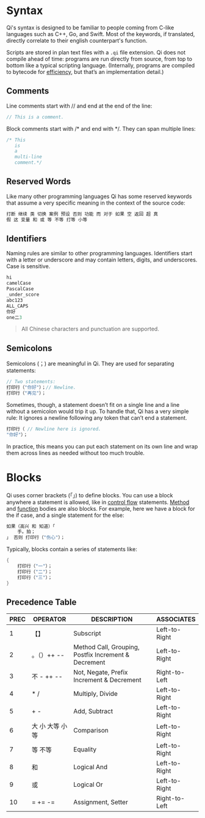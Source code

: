 # Syntax
Qi's syntax is designed to be familiar to people coming from C-like languages such as C++, Go, and Swift. Most of the keywords, if translated, directly correlate to their english counterpart's function.

Scripts are stored in plan text files with a ```.qi``` file extension. Qi does not compile ahead of time: programs are run directly from source, from top to bottom like a typical scripting language. (Internally, programs are compiled to bytecode for [efficiency](performance.md), but that’s an implementation detail.)

## Comments
Line comments start with // and end at the end of the line:

```c
// This is a comment.
```
Block comments start with /* and end with */. They can span multiple lines:
```c
/* This
   is
   a
   multi-line
   comment.*/
```

## Reserved Words
Like many other programming languages Qi has some reserved keywords that assume a very specific meaning in the context of the source code:
```c
打断 继续 类 切换 案例 预设 否则 功能 而 对于 如果 空 返回 超 真 
假 这 变量 和 或 等 不等 打等 小等
```

## Identifiers
Naming rules are similar to other programming languages. Identifiers start with a letter or underscore and may contain letters, digits, and underscores. Case is sensitive.
```c
hi
camelCase
PascalCase
_under_score
abc123
ALL_CAPS
你好
one二3
```
> All Chinese characters and punctuation are supported.

## Semicolons
Semicolons (；) are meaningful in Qi. They are used for separating statements:
```c
// Two statements:
打印行（"你好"）；// Newline.
打印行（"再见"）；
```
Sometimes, though, a statement doesn’t fit on a single line and a line without a semicolon would trip it up. To handle that, Qi has a very simple rule: It ignores a newline following any token that can’t end a statement.
```c
打印行（ // Newline here is ignored.
"你好"）；
```
In practice, this means you can put each statement on its own line and wrap them across lines as needed without too much trouble.

# Blocks
Qi uses corner brackets (「」) to define blocks. You can use a block anywhere a statement is allowed, like in [control flow](control_flow.md) statements. [Method](class.md) and [function](function.md) bodies are also blocks. For example, here we have a block for the if case, and a single statement for the else:
```c
如果（高兴 和 知道）「
    手。拍；
」 否则 打印行（"伤心"）；
```
Typically, blocks contain a series of statements like:
```c
{
    打印行（"一"）；
    打印行（"二"）；
    打印行（"三"）；
}
```

## Precedence Table
| PREC 	| OPERATOR  	| DESCRIPTION                                       	| ASSOCIATES	|
|---	|-----------	|---------------------------------------------------	|------------	|
| 1 	| 【】        	| Subscript                                         	| Left-to-Right	|
| 2 	| 。（）++ --   	| Method Call, Grouping, Postfix Increment & Decrement	| Left-to-Right	|
| 3 	| 不 - ++ --  	| Not, Negate, Prefix Increment & Decrement            	| Right-to-Left	|
| 4 	| * /       	| Multiply, Divide                                  	| Left-to-Right	|
| 5 	| + -       	| Add, Subtract                                     	| Left-to-Right	|
| 6 	| 大 小 大等 小等	| Comparison                                        	| Left-to-Right	|
| 7 	| 等 不等    	| Equality                                           	| Left-to-Right	|
| 8 	| 和        	| Logical And                                       	| Left-to-Right	|
| 9 	| 或        	| Logical Or                                        	| Left-to-Right	|
| 10 	| = += -=   	| Assignment, Setter                                	| Right-to-Left	|
